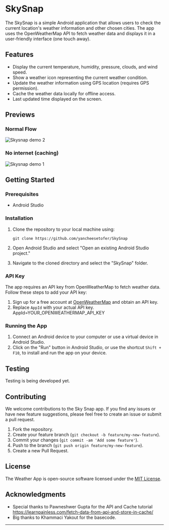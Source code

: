 # SkySnap

The SkySnap is a simple Android application that allows users to check the current location's weather information and other chosen cities. The app uses the OpenWeatherMap API to fetch weather data and displays it in a user-friendly interface (one touch away).

## Features

- Display the current temperature, humidity, pressure, clouds, and wind speed.
- Show a weather icon representing the current weather condition.
- Update the weather information using GPS location (requires GPS permission).
- Cache the weather data locally for offline access.
- Last updated time displayed on the screen.

## Previews

### Normal Flow

![Skysnap demo 2](demo0.gif)

### No internet (caching)

![Skysnap demo 1](demo1.gif)

## Getting Started

### Prerequisites

- Android Studio

### Installation

1. Clone the repository to your local machine using:

   `git clone https://github.com/yancheesetofer/SkySnap`

2. Open Android Studio and select "Open an existing Android Studio project."
3. Navigate to the cloned directory and select the "SkySnap" folder.

### API Key

The app requires an API key from OpenWeatherMap to fetch weather data. Follow these steps to add your API key:

1. Sign up for a free account at [OpenWeatherMap](https://openweathermap.org/) and obtain an API key.
2. Replace `AppId` with your actual API key.
   AppId=YOUR_OPENWEATHERMAP_API_KEY

### Running the App

1. Connect an Android device to your computer or use a virtual device in Android Studio.
2. Click on the "Run" button in Android Studio, or use the shortcut `Shift + F10`, to install and run the app on your device.

## Testing

Testing is being developed yet.

## Contributing

We welcome contributions to the Sky Snap app. If you find any issues or have new feature suggestions, please feel free to create an issue or submit a pull request.

1. Fork the repository.
2. Create your feature branch (`git checkout -b feature/my-new-feature`).
3. Commit your changes (`git commit -am 'Add some feature'`).
4. Push to the branch (`git push origin feature/my-new-feature`).
5. Create a new Pull Request.

## License

The Weather App is open-source software licensed under the [MIT License](LICENSE).

## Acknowledgments

- Special thanks to Pawneshwer Gupta for the API and Cache tutorial https://learnpainless.com/fetch-data-from-api-and-store-in-cache/
- Big thanks to Khammaci Yakout for the basecode.

---
